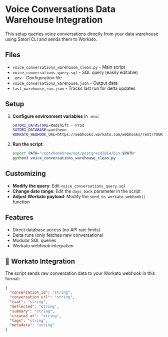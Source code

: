 # Voice Conversations Data Warehouse Integration

This setup queries voice conversations directly from your data warehouse using Satori CLI and sends them to Workato.

## Files

- `voice_conversations_warehouse_clean.py` - Main script
- `voice_conversations_query.sql` - SQL query (easily editable)
- `.env` - Configuration file
- `voice_conversations_warehouse.json` - Output data
- `last_warehouse_run.json` - Tracks last run for delta updates

## Setup

1. **Configure environment variables** in `.env`:
   ```bash
   SATORI_DATASTORE=Redshift - Prod
   SATORI_DATABASE=pantheon
   WORKATO_WEBHOOK_URL=https://webhooks.workato.com/webhooks/rest/YOUR/WEBHOOK/URL
   ```

2. **Run the script**:
   ```bash
   export PATH="/opt/homebrew/opt/postgresql@14/bin:$PATH"
   python3 voice_conversations_warehouse_clean.py
   ```

## Customizing

- **Modify the query**: Edit `voice_conversations_query.sql`
- **Change date range**: Edit the `days_back` parameter in the script
- **Adjust Workato payload**: Modify the `send_to_workato_webhook()` function

## Features

- Direct database access (no API rate limits)
- Delta runs (only fetches new conversations)
- Modular SQL queries
- Workato webhook integration

## 🔗 Workato Integration

The script sends raw conversation data to your Workato webhook in this format:
```json
{
  "conversation_id": "string",
  "conversation_url": "string", 
  "csat": "string",
  "deflected": "string",
  "summary": "string",
  "created_at": "string",
  "tags": "string",
  "metadata": "string"
}
```
